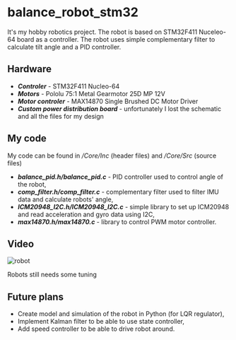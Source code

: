 # balance_robot_stm32

It's my hobby robotics project. The robot is based on STM32F411 Nuceleo-64 board as a controller. The robot uses simple complementary filter to calculate tilt angle and a PID controller.

## Hardware

- ***Controler*** - STM32F411 Nucleo-64
- ***Motors*** - Pololu 75:1 Metal Gearmotor 25D MP 12V
- ***Motor controler*** - MAX14870 Single Brushed DC Motor Driver
- ***Custom power distribution board*** - unfortunately I lost the schematic and all the files for my design  

## My code

My code can be found in */Core/Inc* (header files) and */Core/Src* (source files)

- ***balance_pid.h/balance_pid.c*** - PID controller used to control angle of the robot,
- ***comp_filter.h/comp_filter.c*** - complementary filter used to filter IMU data and calculate robots' angle,
- ***ICM20948_I2C.h/ICM20948_I2C.c*** - simple library to set up ICM20948 and read acceleration and gyro data using I2C,
- ***max14870.h/max14870.c*** - library to control PWM motor controller.

## Video

![robot](https://user-images.githubusercontent.com/81962102/184668689-62edc141-8e64-47f4-84fb-a21931672c51.gif)

Robots still needs some tuning 

## Future plans

- Create model and simulation of the robot in Python (for LQR regulator),
- Implement Kalman filter to be able to use state controller,
- Add speed controller to be able to drive robot around. 
